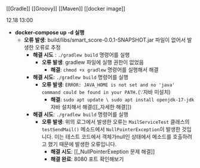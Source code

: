 [[Gradle]]
[[Groovy]]
[[Maven]]
[[docker image]]


12.18 13:00
- **docker-compose up -d 실행**
	- **오류 발생**: build/libs/smart_score-0.0.1-SNAPSHOT.jar 파일이 없어서 발생한 오류로 추정
		- **해결 시도** : ```./gradlew build``` 명령어를 실행
			- **오류 발생**: gradlew 파일에 실행 권한이 없었음
				- **해결**: ```chmod +x gradlew``` 명령어를 실행해서 해결
		- **해결 시도**: ```./gradlew build``` 명령어를 실행 
			- **오류 발생**: ```ERROR: JAVA_HOME is not set and no 'java' command could be found in your PATH.```($\because$자바 미설치)
				- **해결**: ```sudo apt update \ sudo apt install openjdk-17-jdk``` 자바 설치해서 해결([[_자세한 해결]])
		- **해결 시도**: ```./gradlew build``` 명령어를 실행
			- **오류 발생**: 위의 로그에서 발생한 오류는 `MailServiceTest` 클래스의 `testSendMail()` 메소드에서 `NullPointerException`이 발생한 것입니다. 이는 테스트 코드에서 객체가null인 상태에서 메소드를 호출하려고 했기 때문에 발생한 오류입니다.
				- **해결 시도**: [[_NullPointerExeption 문제 해결]]
				- **해결 완료**: 8080 포트 확인해보기